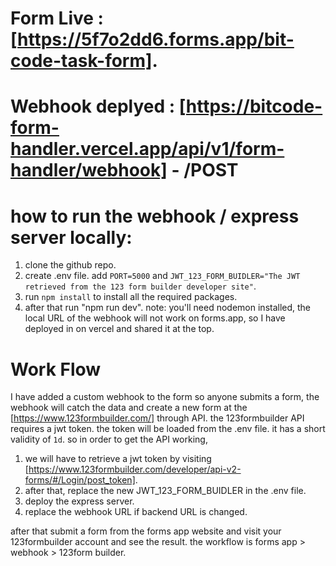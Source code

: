 # Form Live : [https://5f7o2dd6.forms.app/bit-code-task-form].

# Webhook deplyed : [https://bitcode-form-handler.vercel.app/api/v1/form-handler/webhook] - /POST

# how to run the webhook / express server locally:

1. clone the github repo.
2. create .env file. add `PORT=5000` and `JWT_123_FORM_BUIDLER="The JWT retrieved from the 123 form builder developer site"`.
3. run `npm install` to install all the required packages.
4. after that run "npm run dev".
   note: you'll need nodemon installed, the local URL of the webhook will not work on forms.app, so I have deployed in on vercel and shared it at the top.

# Work Flow

I have added a custom webhook to the form so anyone submits a form, the webhook will catch the data and create a new form at the [https://www.123formbuilder.com/] through API. the 123formbuilder API requires a jwt token. the token will be loaded from the .env file. it has a short validity of `1d`. so in order to get the API working,

1. we will have to retrieve a jwt token by visiting [https://www.123formbuilder.com/developer/api-v2-forms/#/Login/post_token].
2. after that, replace the new JWT_123_FORM_BUIDLER in the .env file.
3. deploy the express server.
4. replace the webhook URL if backend URL is changed.

after that submit a form from the forms app website and visit your 123formbuilder account and see the result.
the workflow is forms app > webhook > 123form builder.
